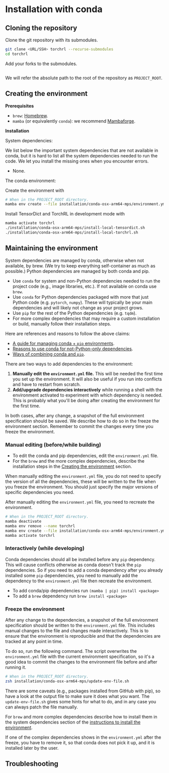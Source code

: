 # Installation with conda

## Cloning the repository

Clone the git repository with its submodules.

```bash
git clone <URL/SSH> torchrl --recurse-submodules
cd torchrl
```

Add your forks to the submodules.

```bash

```

We will refer the absolute path to the root of the repository as `PROJECT_ROOT`.

## Creating the environment

**Prerequisites**

- `brew`: [Homebrew](https://brew.sh/).
- `mamba` (or equivalently `conda`): we recommend [Mambaforge](https://github.com/conda-forge/miniforge).

**Installation**

System dependencies:

We list below the important system dependencies that are not available in conda,
but it is hard to list all the system dependencies needed to run the code.
We let you install the missing ones when you encounter errors.

- None.

The conda environment:

Create the environment with

```bash
# When in the PROJECT_ROOT directory.
mamba env create --file installation/conda-osx-arm64-mps/environment.yml
```

Install TensorDict and TorchRL in development mode with

```bash
mamba activate torchrl
./installation/conda-osx-arm64-mps/install-local-tensordict.sh
./installation/conda-osx-arm64-mps/install-local-torchrl.sh
```

## Maintaining the environment

System dependencies are managed by conda, otherwise when not available, by brew.
(We try to keep everything self-container as much as possible.)
Python dependencies are managed by both conda and pip.

- Use `conda` for system and non-Python dependencies needed to run the project code (e.g., image libraries, etc.).
  If not available on conda use `brew`.
- Use `conda` for Python dependencies packaged with more that just Python code (e.g. `pytorch`, `numpy`).
  These will typically be your main dependencies and will likely not change as your project grows.
- Use `pip` for the rest of the Python dependencies (e.g. `tqdm`).
- For more complex dependencies that may require a custom installation or build,
  manually follow their installation steps.

Here are references and reasons to follow the above claims:

* [A guide for managing conda + `pip` environments](https://docs.conda.io/projects/conda/en/latest/user-guide/tasks/manage-environments.html#using-pip-in-an-environment).
* [Reasons to use conda for not-Python-only dependencies](https://numpy.org/install/#numpy-packages--accelerated-linear-algebra-libraries).
* [Ways of combining conda and `pip`](https://towardsdatascience.com/conda-essential-concepts-and-tricks-e478ed53b5b#42cb).

There are two ways to add dependencies to the environment:

1. **Manually edit the `environment.yml` file.**
   This will be needed the first time you set up the environment.
   It will also be useful if you run into conflicts and have to restart from scratch.
2. **Add/upgrade dependencies interactively** while running a shell with the environment activated
   to experiment with which dependency is needed.
   This is probably what you'll be doing after creating the environment for the first time.

In both cases, after any change, a snapshot of the full environment specification should be saved.
We describe how to do so in the freeze the environment section.
Remember to commit the changes every time you freeze the environment.

### Manual editing (before/while building)

- To edit the conda and pip dependencies, edit the `environment.yml` file.
- For the `brew` and the more complex dependencies, describe the installation steps in the
  [Creating the environment](#creating-the-environment) section.

When manually editing the `environment.yml` file,
you do not need to specify the version of all the dependencies,
these will be written to the file when you freeze the environment.
You should just specify the major versions of specific dependencies you need.

After manually editing the `environment.yml` file, you need to recreate the environment.

```bash
# When in the PROJECT_ROOT directory.
mamba deactivate
mamba env remove --name torchrl
mamba env create --file installation/conda-osx-arm64-mps/environment.yml
mamba activate torchrl
```

### Interactively (while developing)

Conda dependencies should all be installed before any `pip` dependency.
This will cause conflicts otherwise as conda doesn't track the `pip` dependencies.
So if you need to add a conda dependency after you already installed some `pip` dependencies, you need to
manually add the dependency to the `environment.yml` file then recreate the environment.

* To add conda/pip dependencies run `(mamba | pip) install <package>`
* To add a `brew`  dependency run `brew install <package>`

### Freeze the environment

After any change to the dependencies, a snapshot of the full environment specification should be written to the
`environment.yml` file.
This includes manual changes to the file and changes made interactively.
This is to ensure that the environment is reproducible and that the dependencies are tracked at any point in time.

To do so, run the following command.
The script overwrites the `environment.yml` file with the current environment specification,
so it's a good idea to commit the changes to the environment file before and after running it.

```bash
# When in the PROJECT_ROOT directory.
zsh installation/conda-osx-arm64-mps/update-env-file.sh
```

There are some caveats (e.g., packages installed from GitHub with pip), so have a look at
the output file to make sure it does what you want.
The `update-env-file.sh` gives some hints for what to do, and in any case you can always patch the file manually.

For `brew` and more complex dependencies describe how to install them in the system dependencies section of
the [instructions to install the environment](#creating-the-environment).

If one of the complex dependencies shows in the `environment.yml` after the freeze,
you have to remove it, so that conda does not pick it up, and it is installed later by the user.

## Troubleshooting
